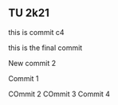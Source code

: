 ## TU 2k21

this is commit c4

this is the final commit

New commit 2

Commit 1

COmmit 2
COmmit 3
Commit 4
